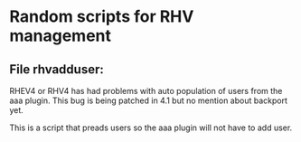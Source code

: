 # Random scripts for RHV management

## File rhvadduser:
RHEV4 or RHV4 has had problems with auto population of users from the aaa plugin. This bug is being patched in 4.1 but no mention about backport yet.

This is a script that preads users so the aaa plugin will not have to add user.
